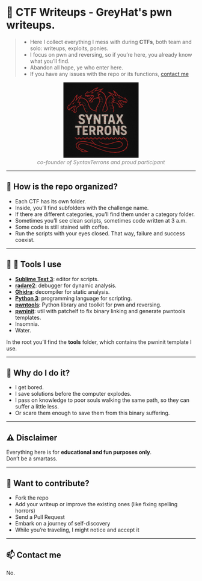 # 🚩 CTF Writeups - GreyHat's pwn writeups.

> - Here I collect everything I mess with during **CTFs**, both team and solo: writeups, exploits, ponies.  
> - I focus on pwn and reversing, so if you’re here, you already know what you’ll find.  
> - Abandon all hope, ye who enter here.  
> - If you have any issues with the repo or its functions, [contact me](https://youtu.be/xvFZjo5PgG0?si=fHpPpKrQBXCy53fA)

<p align="center">
  <img src=".imgs/logo.png" alt="Team Logo" width="200"/><br>
  <i><span style="color:gray;">co-founder of SyntaxTerrons and proud participant</span></i>
</p>

---

## 📂 How is the repo organized?

- Each CTF has its own folder.  
- Inside, you’ll find subfolders with the challenge name.  
- If there are different categories, you’ll find them under a category folder.  
- Sometimes you’ll see clean scripts, sometimes code written at 3 a.m.  
- Some code is still stained with coffee.  
- Run the scripts with your eyes closed. That way, failure and success coexist.

---

## 🔧 🧰 Tools I use

- **[Sublime Text 3](https://www.sublimetext.com/3)**: editor for scripts.  
- **[radare2](https://www.radare.org/r/)**: debugger for dynamic analysis.  
- **[Ghidra](https://ghidra-sre.org/)**: decompiler for static analysis.  
- **[Python 3](https://www.python.org/)**: programming language for scripting.  
- **[pwntools](https://docs.pwntools.com/en/stable/)**: Python library and toolkit for pwn and reversing.  
- **[pwninit](https://github.com/io12/pwninit)**: util with patchelf to fix binary linking and generate pwntools templates.  
- Insomnia.  
- Water.  

In the root you’ll find the **tools** folder, which contains the pwninit template I use.

---

## 🎯 Why do I do it?

- I get bored.  
- I save solutions before the computer explodes.  
- I pass on knowledge to poor souls walking the same path, so they can suffer a little less.  
- Or scare them enough to save them from this binary suffering.  

---

## ⚠️ Disclaimer

Everything here is for **educational and fun purposes only**.  
Don’t be a smartass.  

---

## 🤝 Want to contribute?

- Fork the repo  
- Add your writeup or improve the existing ones (like fixing spelling horrors)  
- Send a Pull Request  
- Embark on a journey of self-discovery  
- While you’re traveling, I might notice and accept it  

---

## 📫 Contact me

No.
